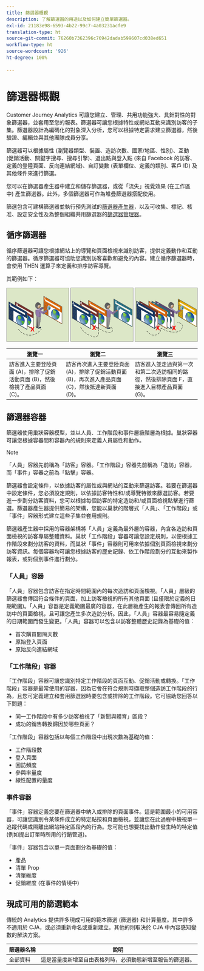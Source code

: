 ```yaml
---
title: 篩選器概觀
description: 了解篩選器的用途以及如何建立簡單篩選器。
exl-id: 21183e98-6593-4b22-99c7-4a03231acfe9
translation-type: ht
source-git-commit: 76260b7362396c76942dadab599607cd038ed651
workflow-type: ht
source-wordcount: '926'
ht-degree: 100%

---
```


# 篩選器概觀

Customer Journey Analytics 可讓您建立、管理、共用功能強大、具針對性的對象篩選器，並套用至您的報表。篩選器可讓您根據特性或網站互動來識別訪客的子集。篩選器設計為編碼化的對象深入分析，您可以根據特定需求建立篩選器，然後驗證、編輯並與其他團隊成員分享。

篩選器可以根據屬性 (瀏覽器類型、裝置、造訪次數、國家/地區、性別)、互動 (促銷活動、關鍵字搜尋、搜尋引擎)、退出點與登入點 (來自 Facebook 的訪客、定義的登陸頁面、反向連結網域)、自訂變數 (表單欄位、定義的類別、客戶 ID) 及其他條件來進行篩選。

您可以在篩選器產生器中建立和儲存篩選器，或從「流失」視覺效果 (在工作區中) 產生篩選器。此外，多個篩選器可作為堆疊篩選器搭配使用。

篩選包含可建構篩選器並執行預先測試的[篩選器產生器](/help/components/filters/create-filters.md)，以及可收集、標記、核准、設定安全性及為整個組織共用篩選器的[篩選器管理器](/help/components/filters/manage-filters.md)。

## 循序篩選器

循序篩選器可讓您根據網站上的導覽和頁面檢視來識別訪客，提供定義動作和互動的篩選器。循序篩選器可協助您識別訪客喜歡和避免的內容。建立循序篩選器時，會使用 THEN 運算子來定義和排序訪客導覽。

其範例如下：

![](assets/sequential_fil.png)

| 瀏覽一 | 瀏覽二 | 瀏覽三 |
| --- | --- | --- |
| 訪客進入主要登陸頁面 (A)，排除了促銷活動頁面 (B)，然後檢視了產品頁面 (C)。 | 訪客再次進入主要登陸頁面 (A)，排除了促銷活動頁面 (B)，再次進入產品頁面 (C)，然後抵達新頁面 (D)。 | 訪客進入並走過與第一次和第二次造訪相同的路徑，然後排除頁面 F，直接進入目標產品頁面 (G)。 |

## 篩選器容器

篩選器使用巢狀容器模型，並以人員、工作階段和事件層級階層為根據。巢狀容器可讓您根據容器間和容器內的規則來定義人員屬性和動作。

>[!NOTE]
>「人員」容器先前稱為「訪客」容器。「工作階段」容器先前稱為「造訪」容器，而「事件」容器之前為「點擊」容器。

篩選器會設定條件，以依據訪客的屬性或與網站的互動來篩選訪客。若要在篩選器中設定條件，您必須設定規則，以依據訪客特性和/或導覽特徵來篩選訪客。若要進一步劃分訪客資料，您可以根據每個訪客的特定造訪和/或頁面檢視點擊進行篩選。篩選器產生器提供簡易的架構，您能以巢狀的階層式「人員」、「工作階段」或「事件」容器形式建立這些子集並套用規則。

篩選器產生器中採用的容器架構將「人員」定義為最外層的容器，內含各造訪和頁面檢視的訪客專屬整體資料。巢狀「工作階段」容器可讓您設定規則，以便根據工作階段來劃分訪客的資料，而巢狀「事件」容器則可用來依據個別頁面檢視來劃分訪客資訊。每個容器均可讓您根據訪客的歷史記錄、依工作階段劃分的互動來製作報表，或對個別事件進行劃分。

### 「人員」容器

「人員」容器包含訪客在指定時間範圍內的每次造訪和頁面檢視。「人員」層級的篩選器會傳回符合條件的頁面，加上訪客檢視的所有其他頁面 (且僅限於定義的日期範圍)。「人員」容器是定義範圍最廣的容器，在此層級產生的報表會傳回所有造訪中的頁面檢視，且可讓您產生多次造訪分析。因此，「人員」容器最容易隨定義的日期範圍而發生變更。「人員」容器可以包含以訪客整體歷史記錄為基礎的值：

* 首次購買間隔天數
* 原始登入頁面
* 原始反向連結網域

### 「工作階段」容器

「工作階段」容器可讓您識別特定工作階段的頁面互動、促銷活動或轉換。「工作階段」容器是最常使用的容器，因為它會在符合規則時擷取整個造訪工作階段的行為，且您可定義建立和套用篩選器時要包含或排除的工作階段。它可協助您回答以下問題：

* 同一工作階段中有多少訪客檢視了「新聞與體育」區段？
* 成功的銷售轉換歸因於哪些頁面？

「工作階段」容器包括以每個工作階段中出現次數為基礎的值：

* 工作階段數
* 登入頁面
* 回訪頻度
* 參與率量度
* 線性配置的量度

### 事件容器

「事件」容器定義您要在篩選器中納入或排除的頁面事件。這是範圍最小的可用容器，可讓您識別令某條件成立的特定點按和頁面檢視，並讓您在此過程中檢視單一追蹤代碼或隔離出網站特定區段內的行為。您可能也想要找出動作發生時的特定值 (例如提出訂單時所用的行銷管道)。

「事件」容器包含以單一頁面劃分為基礎的值：

* 產品
* 清單 Prop
* 清單維度
* 促銷維度 (在事件的情境中)

## 現成可用的篩選範本

傳統的 Analytics 提供許多現成可用的範本篩選 (篩選器) 和計算量度。其中許多不適用於 CJA，或必須重新命名或重新建立。其他的則取決於 CJA 中內容感知變數的解決方案。

| 篩選器名稱 | 說明 |
| --- | --- |
| 全部資料 | 這是當量度新增至自由表格列時，必須動態新增至報告的篩選器。 |
